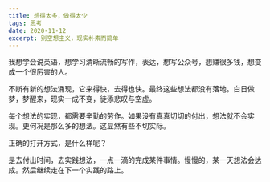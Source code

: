 ```yaml
---
title: 想得太多，做得太少
tags: 思考
date: 2020-11-12
excerpt: 别空想主义，现实朴素而简单
---
```


我想学会说英语，想学习清晰流畅的写作，表达，想写公众号，想赚很多钱，想变成一个很厉害的人。



不断有新的想法涌现，它来得快，去得也快。最终这些想法都没有落地。白日做梦，梦醒来，现实一成不变，徒添悲叹与空虚。



每个想法的实现，都需要辛勤的劳作。如果没有真真切切的付出，想法就不会实现。更何况是那么多的想法。这显然有些不切实际。



正确的打开方式，是什么样呢？



是去付出时间，去实践想法，一点一滴的完成某件事情。慢慢的，某一天想法会达成。然后继续走在下一个实践的路上。